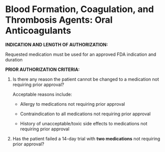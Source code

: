 # Blood Formation, Coagulation, and Thrombosis Agents: Oral Anticoagulants

**INDICATION AND LENGTH OF AUTHORIZATION:**

Requested medication must be used for an approved FDA indication and duration

**PRIOR AUTHORIZATION CRITERIA:**

1. Is there any reason the patient cannot be changed to a medication not requiring prior approval?

    Acceptable reasons include:

    - Allergy to medications not requiring prior approval

    - Contraindication to all medications not requiring prior approval

    - History of unacceptable/toxic side effects to medications not requiring prior approval

2. Has the patient failed a 14-day trial with **two medications** not requiring prior approval?
